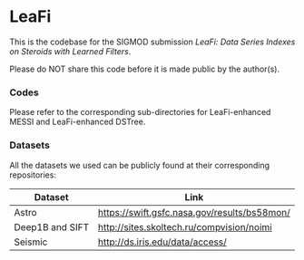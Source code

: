 # LeaFi

This is the codebase for the SIGMOD submission *LeaFi: Data Series Indexes on Steroids with Learned Filters*.

Please do NOT share this code before it is made public by the author(s).

### Codes

Please refer to the corresponding sub-directories for LeaFi-enhanced MESSI and LeaFi-enhanced DSTree.

### Datasets

All the datasets we used can be publicly found at their corresponding repositories:

| Dataset | Link |
| ------- | ---- |  
| Astro | <https://swift.gsfc.nasa.gov/results/bs58mon/> |
| Deep1B and SIFT | <http://sites.skoltech.ru/compvision/noimi> |
| Seismic | <http://ds.iris.edu/data/access/> |
